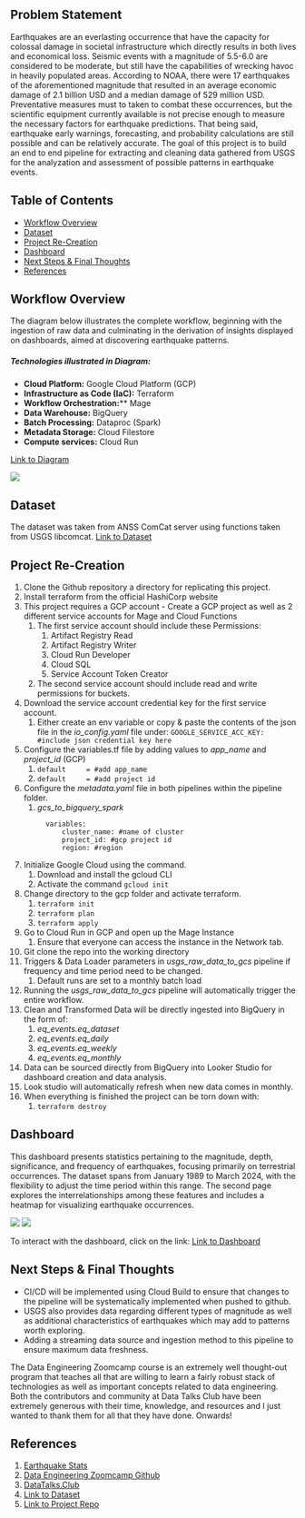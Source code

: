 ## Problem Statement

Earthquakes are an everlasting occurrence that have the capacity for colossal damage in societal infrastructure which directly results in both lives and economical loss. Seismic events with a magnitude of 5.5-6.0 are considered to be moderate, but still have the capabilities of wrecking havoc in heavily populated areas. According to NOAA, there were 17 earthquakes of the aforementioned magnitude that resulted in an average economic damage of 2.1 billion USD and a median damage of 529 million USD. Preventative measures must to taken to combat these occurrences, but the scientific equipment currently available is not precise enough to measure the necessary factors for earthquake predictions. That being said, earthquake early warnings, forecasting, and probability calculations are still possible and can be relatively accurate. The goal of this project is to build an end to end pipeline for extracting and cleaning data gathered from USGS for the analyzation and assessment of possible patterns in earthquake events.

## Table of Contents

- [Workflow Overview](#Workflow%20Overview)
- [Dataset](#Dataset)
- [Project Re-Creation](#Project%20Re-Creation)
- [Dashboard](#Dashboard)
- [Next Steps & Final Thoughts](#Next%20Steps%20&%20Final%20Thoughts)
- [References](#References)
## Workflow Overview

The diagram below illustrates the complete workflow, beginning with the ingestion of raw data and culminating in the derivation of insights displayed on dashboards, aimed at discovering earthquake patterns.
##### Technologies illustrated in Diagram:

- **Cloud Platform:** Google Cloud Platform (GCP)
- **Infrastructure as Code (IaC):** Terraform
- **Workflow Orchestration:**** Mage
- **Data Warehouse:** BigQuery
- **Batch Processing:** Dataproc (Spark)
- **Metadata Storage:** Cloud Filestore
- **Compute services:** Cloud Run 

[Link to Diagram](https://googlecloudcheatsheet.withgoogle.com/architecture?link=ujDpHYjxeUBrVfdwUzWHRihFDPRHBMuEWmaNvhHLITWJcJKzJsRPeJbpTqWPUlWA)

![](images/20240424142712.png?raw=true)
## Dataset

The dataset was taken from ANSS ComCat server using functions taken from USGS libcomcat. 
[Link to Dataset](https://code.usgs.gov/ghsc/esi/libcomcat-python)
## Project Re-Creation

1. Clone the Github repository a directory for replicating this project.
2. Install terraform from the official HashiCorp website
3. This project requires a GCP account - Create a GCP project as well as 2 different service accounts for Mage and Cloud Functions
	1. The first service account should include these Permissions:
		1. Artifact Registry Read
		2. Artifact Registry Writer
		3. Cloud Run Developer
		4. Cloud SQL
		5. Service Account Token Creator 
	2. The second service account should include read and write permissions for buckets.
5. Download the service account credential key for the first service account. 
	1. Either create an env variable or copy & paste the contents of the json file in the *io_config.yaml* file under: 
	  ```GOOGLE_SERVICE_ACC_KEY: #include json credential key here```
6. Configure the variables.tf file by adding values to *app_name* and *project_id* (GCP)
	1. ```default     = #add app_name```
	2. ```default     = #add project id```
7. Configure the *metadata.yaml* file in both pipelines within the pipeline folder.
	1. *gcs_to_bigquery_spark*
		```
	      variables:
			  cluster_name: #name of cluster
			  project_id: #gcp project id
			  region: #region
		```
1. Initialize Google Cloud using the command.
	1. Download and install the gcloud CLI
	2. Activate the command ```gcloud init```
2. Change directory to the gcp folder and activate terraform.
	1. ```terraform init```
	2. ```terraform plan```
	3. ```terraform apply```
3. Go to Cloud Run in GCP and open up the Mage Instance
	1. Ensure that everyone can access the instance in the Network tab.
4. Git clone the repo into the working directory
5. Triggers & Data Loader parameters in *usgs_raw_data_to_gcs* pipeline if frequency and time period need to be changed.
	1. Default runs are set to a monthly batch load
6. Running the *usgs_raw_data_to_gcs* pipeline will automatically trigger the entire workflow.
7. Clean and Transformed Data will be directly ingested into BigQuery in the form of:
	1. *eq_events.eq_dataset*
	2. *eq_events.eq_daily*
	3. *eq_events.eq_weekly*
	4. *eq_events.eq_monthly*
8. Data can be sourced directly from BigQuery into Looker Studio for dashboard creation and data analysis. 
9. Look studio will automatically refresh when new data comes in monthly. 
10. When everything is finished the project can be torn down with:
	1.  ```terraform destroy```
## Dashboard

This dashboard presents statistics pertaining to the magnitude, depth, significance, and frequency of earthquakes, focusing primarily on terrestrial occurrences. The dataset spans from January 1989 to March 2024, with the flexibility to adjust the time period within this range. The second page explores the interrelationships among these features and includes a heatmap for visualizing earthquake occurrences.

![](images/20240424021600.png?raw=true)
![](images/20240424021629.png?raw=true)

To interact with the dashboard, click on the link:
[Link to Dashboard](https://lookerstudio.google.com/s/hCM172ps3Mw)
## Next Steps & Final Thoughts

- CI/CD will be implemented using Cloud Build to ensure that changes to the pipeline will be systematically implemented when pushed to github.
- USGS also provides data regarding different types of magnitude as well as additional characteristics of earthquakes which may add to patterns worth exploring.
- Adding a streaming data source and ingestion method to this pipeline to ensure maximum data freshness. 

The Data Engineering Zoomcamp course is an extremely well thought-out program that teaches all that are willing to learn a fairly robust stack of technologies as well as important concepts related to data engineering. Both the contributors and community at Data Talks Club have been extremely generous with their time, knowledge, and resources and I just wanted to thank them for all that they have done. Onwards!

## References

1. [Earthquake Stats](https://www.kansascityfed.org/oklahomacity/oklahoma-economist/2016q1-economic-damage-large-earthquakes/#:~:text=The%20average%20economic%20damage%20was,fell%20into%20three%20general%20groupings)
2. [Data Engineering Zoomcamp Github](https://github.com/DataTalksClub/data-engineering-zoomcamp)
3. [DataTalks.Club](https://datatalks.club/)
4. [Link to Dataset](https://code.usgs.gov/ghsc/esi/libcomcat-python)
5. [Link to Project Repo](https://github.com/hguber/de-eq-asmnt-2024)
